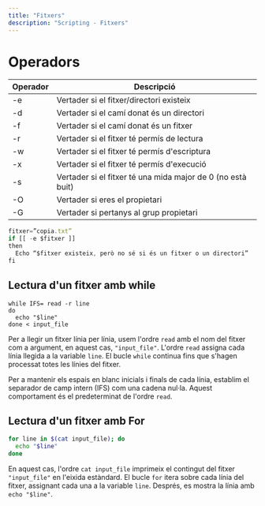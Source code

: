 ```yaml
---
title: "Fitxers"
description: "Scripting - Fitxers"
---
```


# Operadors

| **Operador** | **Descripció**                                      |
|--------------|------------------------------------------------------|
| -e           | Vertader si el fitxer/directori existeix            |
| -d           | Vertader si el camí donat és un directori           |
| -f           | Vertader si el camí donat és un fitxer              |
| -r           | Vertader si el fitxer té permís de lectura          |
| -w           | Vertader si el fitxer té permís d'escriptura        |
| -x           | Vertader si el fitxer té permís d'execució          |
| -s           | Vertader si el fitxer té una mida major de 0 (no està buit) |
| -O           | Vertader si eres el propietari                      |
| -G           | Vertader si pertanys al grup propietari             |

```js
fitxer=”copia.txt”
if [[ -e $fitxer ]]
then
  Echo “$fitxer existeix, però no sé si és un fitxer o un directori” 
fi
```

## Lectura d'un fitxer amb while
```
while IFS= read -r line
do
  echo "$line"
done < input_file
```

Per a llegir un fitxer línia per línia, usem l'ordre `read` amb el nom del fitxer com a argument, en aquest cas, `"input_file"`. L'ordre `read` assigna cada línia llegida a la variable `line`. El bucle `while` continua fins que s'hagen processat totes les línies del fitxer.  

Per a mantenir els espais en blanc inicials i finals de cada línia, establim el separador de camp intern (IFS) com una cadena nul·la. Aquest comportament és el predeterminat de l'ordre `read`.  

## Lectura d'un fitxer amb For

```bash
for line in $(cat input_file); do
  echo "$line"
done
```

En aquest cas, l'ordre `cat input_file` imprimeix el contingut del fitxer `"input_file"` en l'eixida estàndard. El bucle `for` itera sobre cada línia del fitxer, assignant cada una a la variable `line`. Després, es mostra la línia amb `echo "$line"`.  
